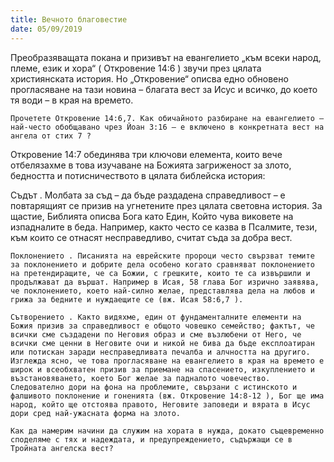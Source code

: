 ```yaml
---
title: Вечното благовестие
date: 05/09/2019
---
```


Преобразяващата покана и призивът на евангелието „към всеки народ, племе, език и хора“ ( Откровение 14:6 ) звучи през цялата християнската история. Но „Откровение“ описва едно обновено прогласяване на тази новина – благата вест за Исус и всичко, до което тя води – в края на времето.

`Прочетете Откровение 14:6,7. Как обичайното разбиране на евангелието – най-често обобщавано чрез Йоан 3:16 – е включено в конкретната вест на ангела от стих 7 ?`

Откровение 14:7 обединява три ключови елемента, които вече отбелязахме в това изучаване на Божията загриженост за злото, бедността и потисничеството в цялата библейска история:

Съдът . Молбата за съд – да бъде раздадена справедливост – е повтарящият се призив на угнетените през цялата световна история. За щастие, Библията описва Бога като Един, Който чува виковете на изпадналите в беда. Например, както често се казва в Псалмите, тези, към които се отнасят несправедливо, считат съда за добра вест.

`Поклонението . Писанията на еврейските пророци често свързват темите за поклонението и добрите дела особено когато сравняват поклонението на претендиращите, че са Божии, с грешките, които те са извършили и продължават да вършат. Например в Исая, 58 глава Бог изрично заявява, че поклонението, което най-силно желае, представлява дела на любов и грижа за бедните и нуждаещите се (вж. Исая 58:6,7 ).`

`Сътворението . Както видяхме, един от фундаменталните елементи на Божия призив за справедливост е общото човешко семейство; фактът, че всички сме създадени по Неговия образ и сме възлюбени от Него, че всички сме ценни в Неговите очи и никой не бива да бъде експлоатиран или потискан заради несправедливата печалба и алчността на другиго. Изглежда ясно, че това прогласяване на евангелието в края на времето е широк и всеобхватен призив за приемане на спасението, изкуплението и възстановяването, което Бог желае за падналото човечество. Следователно дори на фона на проблемите, свързани с истинското и фалшивото поклонение и гоненията (вж. Откровение 14:8-12 ), Бог ще има народ, който ще отстоява правото, Неговите заповеди и вярата в Исус дори сред най-ужасната форма на злото.`

`Как да намерим начини да служим на хората в нужда, докато същевременно споделяме с тях и надеждата, и предупреждението, съдържащи се в Тройната ангелска вест?`